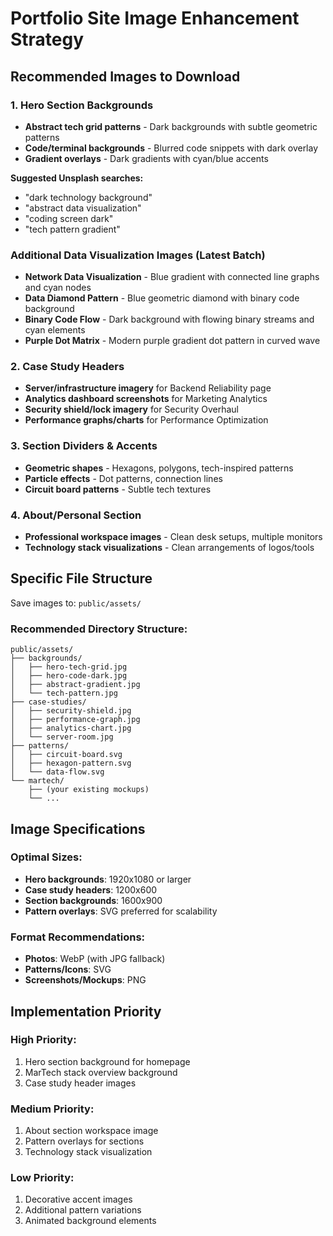 # Portfolio Site Image Enhancement Strategy

## Recommended Images to Download

### 1. Hero Section Backgrounds
- **Abstract tech grid patterns** - Dark backgrounds with subtle geometric patterns
- **Code/terminal backgrounds** - Blurred code snippets with dark overlay
- **Gradient overlays** - Dark gradients with cyan/blue accents

**Suggested Unsplash searches:**
- "dark technology background"
- "abstract data visualization"
- "coding screen dark"
- "tech pattern gradient"

### Additional Data Visualization Images (Latest Batch)
- **Network Data Visualization** - Blue gradient with connected line graphs and cyan nodes
- **Data Diamond Pattern** - Blue geometric diamond with binary code background
- **Binary Code Flow** - Dark background with flowing binary streams and cyan elements
- **Purple Dot Matrix** - Modern purple gradient dot pattern in curved wave

### 2. Case Study Headers
- **Server/infrastructure imagery** for Backend Reliability page
- **Analytics dashboard screenshots** for Marketing Analytics
- **Security shield/lock imagery** for Security Overhaul
- **Performance graphs/charts** for Performance Optimization

### 3. Section Dividers & Accents
- **Geometric shapes** - Hexagons, polygons, tech-inspired patterns
- **Particle effects** - Dot patterns, connection lines
- **Circuit board patterns** - Subtle tech textures

### 4. About/Personal Section
- **Professional workspace images** - Clean desk setups, multiple monitors
- **Technology stack visualizations** - Clean arrangements of logos/tools

## Specific File Structure

Save images to: `public/assets/`

### Recommended Directory Structure:
```
public/assets/
├── backgrounds/
│   ├── hero-tech-grid.jpg
│   ├── hero-code-dark.jpg
│   ├── abstract-gradient.jpg
│   └── tech-pattern.jpg
├── case-studies/
│   ├── security-shield.jpg
│   ├── performance-graph.jpg
│   ├── analytics-chart.jpg
│   └── server-room.jpg
├── patterns/
│   ├── circuit-board.svg
│   ├── hexagon-pattern.svg
│   └── data-flow.svg
└── martech/
    ├── (your existing mockups)
    └── ...
```

## Image Specifications

### Optimal Sizes:
- **Hero backgrounds**: 1920x1080 or larger
- **Case study headers**: 1200x600
- **Section backgrounds**: 1600x900
- **Pattern overlays**: SVG preferred for scalability

### Format Recommendations:
- **Photos**: WebP (with JPG fallback)
- **Patterns/Icons**: SVG
- **Screenshots/Mockups**: PNG

## Implementation Priority

### High Priority:
1. Hero section background for homepage
2. MarTech stack overview background
3. Case study header images

### Medium Priority:
1. About section workspace image
2. Pattern overlays for sections
3. Technology stack visualization

### Low Priority:
1. Decorative accent images
2. Additional pattern variations
3. Animated background elements
